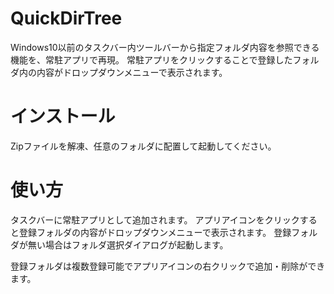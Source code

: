 ﻿# QuickDirTree

Windows10以前のタスクバー内ツールバーから指定フォルダ内容を参照できる機能を、常駐アプリで再現。
常駐アプリをクリックすることで登録したフォルダ内の内容がドロップダウンメニューで表示されます。

# インストール

Zipファイルを解凍、任意のフォルダに配置して起動してください。

# 使い方

タスクバーに常駐アプリとして追加されます。
アプリアイコンをクリックすると登録フォルダの内容がドロップダウンメニューで表示されます。
登録フォルダが無い場合はフォルダ選択ダイアログが起動します。

登録フォルダは複数登録可能でアプリアイコンの右クリックで追加・削除ができます。
